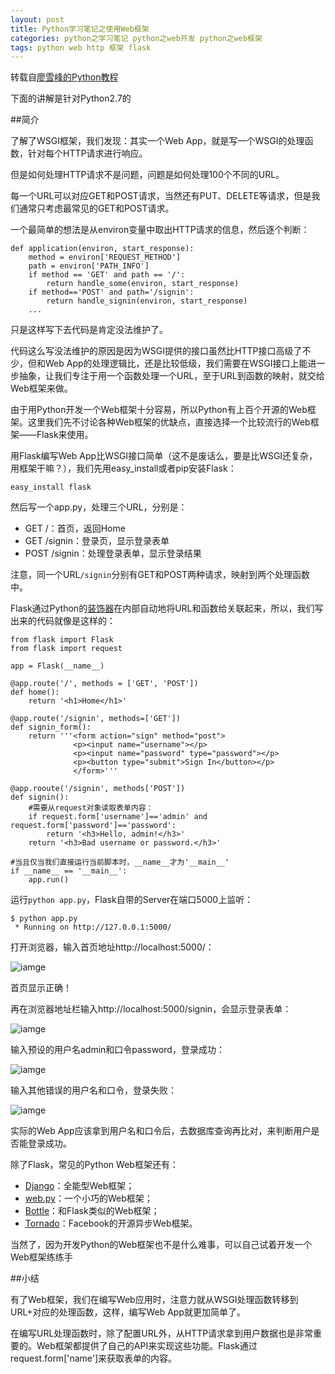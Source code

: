 ```yaml
---
layout: post
title: Python学习笔记之使用Web框架
categories: python之学习笔记 python之web开发 python之web框架
tags: python web http 框架 flask
---
```


转载自[廖雪峰的Python教程](http://www.liaoxuefeng.com/wiki/001374738125095c955c1e6d8bb493182103fac9270762a000/001386832704232d6fb5df42dd34a7890fa6254351faac7000)

下面的讲解是针对Python2.7的

##简介

了解了WSGI框架，我们发现：其实一个Web App，就是写一个WSGI的处理函数，针对每个HTTP请求进行响应。

但是如何处理HTTP请求不是问题，问题是如何处理100个不同的URL。

每一个URL可以对应GET和POST请求，当然还有PUT、DELETE等请求，但是我们通常只考虑最常见的GET和POST请求。

一个最简单的想法是从environ变量中取出HTTP请求的信息，然后逐个判断：

```
def application(environ, start_response):
    method = environ['REQUEST_METHOD']
    path = environ['PATH_INFO']
    if method == 'GET' and path == '/':
        return handle_some(environ, start_response)
    if method=='POST' and path='/signin':
        return handle_signin(environ, start_response)
    ...
```

只是这样写下去代码是肯定没法维护了。

代码这么写没法维护的原因是因为WSGI提供的接口虽然比HTTP接口高级了不少，但和Web App的处理逻辑比，还是比较低级，我们需要在WSGI接口上能进一步抽象，让我们专注于用一个函数处理一个URL，至于URL到函数的映射，就交给Web框架来做。

由于用Python开发一个Web框架十分容易，所以Python有上百个开源的Web框架。这里我们先不讨论各种Web框架的优缺点，直接选择一个比较流行的Web框架——Flask来使用。

用Flask编写Web App比WSGI接口简单（这不是废话么，要是比WSGI还复杂，用框架干嘛？），我们先用easy_install或者pip安装Flask：

```
easy_install flask
```

然后写一个app.py，处理三个URL，分别是：

* GET /：首页，返回Home
* GET /signin：登录页，显示登录表单
* POST /signin：处理登录表单，显示登录结果

注意，同一个URL`/signin`分别有GET和POST两种请求，映射到两个处理函数中。

Flask通过Python的[装饰器](http://www.liaoxuefeng.com/wiki/001374738125095c955c1e6d8bb493182103fac9270762a000/001386819879946007bbf6ad052463ab18034f0254bf355000)在内部自动地将URL和函数给关联起来，所以，我们写出来的代码就像是这样的：

```
from flask import Flask
from flask import request

app = Flask(__name__)

@app.route('/', methods = ['GET', 'POST'])
def home():
    return '<h1>Home</h1>'
    
@app.route('/signin', methods=['GET'])
def signin_form():
    return '''<form action="sign" method="post">
              <p><input name="username"></p>
              <p><input name="password" type="password"></p>
              <p><button type="submit">Sign In</button></p>
              </form>'''
              
@app.rooute('/signin', methods['POST'])
def signin():
    #需要从request对象读取表单内容：
    if request.form['username']=='admin' and request.form['password']=='password':
        return '<h3>Hello, admin!</h3>'
    return '<h3>Bad username or password.</h3>'
    
#当且仅当我们直接运行当前脚本时，__name__才为'__main__'
if __name__ == '__main__':
    app.run()
```

运行`python app.py`，Flask自带的Server在端口5000上监听：

```
$ python app.py 
 * Running on http://127.0.0.1:5000/
```

打开浏览器，输入首页地址http://localhost:5000/：

![iamge](../media/image/2016-01-19/04.png)

首页显示正确！

再在浏览器地址栏输入http://localhost:5000/signin，会显示登录表单：

![iamge](../media/image/2016-01-19/05.png)

输入预设的用户名admin和口令password，登录成功：

![iamge](../media/image/2016-01-19/06.png)

输入其他错误的用户名和口令，登录失败：

![iamge](../media/image/2016-01-19/07.png)

实际的Web App应该拿到用户名和口令后，去数据库查询再比对，来判断用户是否能登录成功。

除了Flask，常见的Python Web框架还有：

* [Django](https://www.djangoproject.com/)：全能型Web框架；
* [web.py](http://webpy.org/)：一个小巧的Web框架；
* [Bottle](http://bottlepy.org/)：和Flask类似的Web框架；
* [Tornado](http://www.tornadoweb.org/)：Facebook的开源异步Web框架。

当然了，因为开发Python的Web框架也不是什么难事，可以自己试着开发一个Web框架练练手

##小结

有了Web框架，我们在编写Web应用时，注意力就从WSGI处理函数转移到URL+对应的处理函数，这样，编写Web App就更加简单了。

在编写URL处理函数时，除了配置URL外，从HTTP请求拿到用户数据也是非常重要的。Web框架都提供了自己的API来实现这些功能。Flask通过request.form['name']来获取表单的内容。
